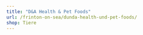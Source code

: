 ```yaml
---
title: "D&A Health & Pet Foods"
url: /frinton-on-sea/dunda-health-und-pet-foods/
shop: Tiere
---
```

